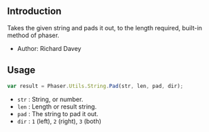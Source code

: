 ## Introduction

Takes the given string and pads it out, to the length required, built-in method of phaser.

- Author: Richard Davey

## Usage

```javascript
var result = Phaser.Utils.String.Pad(str, len, pad, dir);
```

- `str` : String, or number.
- `len` : Length or result string.
- `pad` : The string to pad it out.
- `dir` : `1` (left), `2` (right), `3` (both)